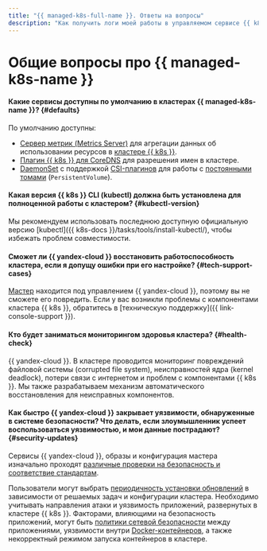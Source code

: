 ```yaml
---
title: "{{ managed-k8s-full-name }}. Ответы на вопросы"
description: "Как получить логи моей работы в управляемом сервисе {{ k8s }}? Ответы на этот и другие вопросы в данной статье."
---
```


# Общие вопросы про {{ managed-k8s-name }}

#### Какие сервисы доступны по умолчанию в кластерах {{ managed-k8s-name }}? {#defaults}

По умолчанию доступны:
* [Cервер метрик (Metrics Server)](https://github.com/kubernetes-sigs/metrics-server) для агрегации данных об использовании ресурсов в [кластере {{ k8s }}](../../managed-kubernetes/concepts/index.md#kubernetes-cluster).
* [Плагин {{ k8s }} для CoreDNS](https://coredns.io/plugins/kubernetes/) для разрешения имен в кластере.
* [DaemonSet](https://kubernetes.io/docs/concepts/workloads/controllers/daemonset/) с поддержкой [CSI-плагинов](https://github.com/container-storage-interface/spec) для работы с [постоянными томами](../../managed-kubernetes/concepts/volume.md) (`PersistentVolume`).

#### Какая версия {{ k8s }} CLI (kubectl) должна быть установлена для полноценной работы с кластером? {#kubectl-version}

Мы рекомендуем использовать последнюю доступную официальную версию [kubectl]({{ k8s-docs }}/tasks/tools/install-kubectl/), чтобы избежать проблем совместимости.

#### Сможет ли {{ yandex-cloud }} восстановить работоспособность кластера, если я допущу ошибки при его настройке? {#tech-support-cases}

[Мастер](../../managed-kubernetes/concepts/index.md#master) находится под управлением {{ yandex-cloud }}, поэтому вы не сможете его повредить. Если у вас возникли проблемы с компонентами кластера {{ k8s }}, обратитесь в [техническую поддержку]({{ link-console-support }}).

#### Кто будет заниматься мониторингом здоровья кластера? {#health-check}

{{ yandex-cloud }}. В кластере проводится мониторинг повреждений файловой системы (corrupted file system), неисправностей ядра (kernel deadlock), потери связи с интернетом и проблем с компонентами {{ k8s }}. Мы также разрабатываем механизм автоматического восстановления для неисправных компонентов.

#### Как быстро {{ yandex-cloud }} закрывает уязвимости, обнаруженные в системе безопасности? Что делать, если злоумышленник успеет воспользоваться уязвимостью, и мои данные пострадают? {#security-updates}

Сервисы {{ yandex-cloud }}, образы и конфигурация мастера изначально проходят [различные проверки на безопасность и соответствие стандартам](../../security). 

Пользователи могут выбрать [периодичность установки обновлений](../../managed-kubernetes/concepts/release-channels-and-updates.md#updates) в зависимости от решаемых задач и конфигурации кластера. Необходимо учитывать направления атаки и уязвимость приложений, развернутых в кластере {{ k8s }}. Факторами, влияющими на безопасность приложений, могут быть [политики сетевой безопасности](../../managed-kubernetes/concepts/network-policy.md) между приложениями, уязвимости внутри [Docker-контейнеров](https://cloud.yandex.ru/blog/posts/2022/03/docker-containers), а также некорректный режимом запуска контейнеров в кластере.